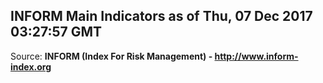 ## INFORM Main Indicators as of Thu, 07 Dec 2017 03:27:57 GMT

Source: **INFORM (Index For Risk Management) - http://www.inform-index.org**